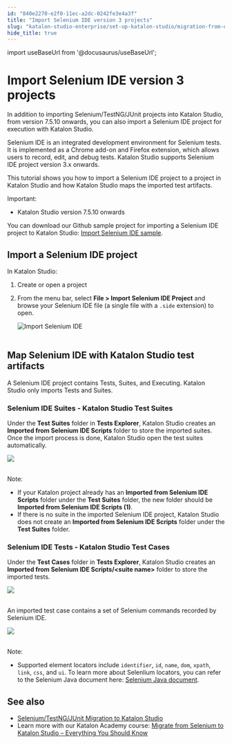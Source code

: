 ```yaml
---
id: "840e2270-e2f0-11ec-a2dc-0242fe3e4a3f"
title: "Import Selenium IDE version 3 projects"
slug: "katalon-studio-enterprise/set-up-katalon-studio/migration-from-other-tools/import-selenium-ide-version-3-projects"
hide_title: true
---
```

import useBaseUrl from '@docusaurus/useBaseUrl';


# <a id="id" class="anchor_top_offset"/><a id="ariaid-title1" class="anchor_top_offset"/>Import Selenium IDE version 3 projects

<p xmlns="http://www.w3.org/1999/xhtml" className="p">In addition to importing Selenium/TestNG/JUnit projects into Katalon Studio, from version 7.5.10 onwards, you can also import a Selenium IDE project for execution with Katalon Studio.</p> 
<p xmlns="http://www.w3.org/1999/xhtml" className="p">Selenium IDE is an integrated development environment for Selenium tests. It is implemented as a Chrome add-on and Firefox extension, which allows users to record, edit, and debug tests. Katalon Studio supports Selenium IDE project version 3.x onwards.</p> 
<p xmlns="http://www.w3.org/1999/xhtml" className="p">This tutorial shows you how to import a Selenium IDE project to a project in Katalon Studio and how Katalon Studio maps the imported test artifacts.</p> 
<div xmlns="http://www.w3.org/1999/xhtml" className="note important note_important"><span className="note__title">Important:</span> 
  <ul className="ul"><li className="li"><p className="p">Katalon Studio version 7.5.10 onwards</p></li></ul></div>
<p xmlns="http://www.w3.org/1999/xhtml" className="p">You can download our Github sample project for importing a Selenium IDE project to Katalon Studio: <a className="xref j-external-link" href="https://github.com/katalon-studio-samples/import-selenium-ide-sample" target="_blank">Import Selenium IDE sample</a>.</p> 

## <a id="concept-6087" class="anchor_top_offset"/>Import a Selenium IDE project

<p xmlns="http://www.w3.org/1999/xhtml" className="p">In Katalon Studio:</p> 
<ol xmlns="http://www.w3.org/1999/xhtml" className="ol"><li className="li">Create or open a project</li><li className="li">     <p className="p">From the menu bar, select <strong className="ph b">File &gt; Import Selenium IDE Project</strong> and browse your Selenium IDE file (a single file with a <code className="ph codeph">.side</code> extension) to open.</p>     <p className="p"> <img className="image" src={useBaseUrl("https://github.com/katalon-studio/docs-images/raw/master/katalon-studio/docs/import-selenium-ide/selenium-ide.png")} width={763} alt="Import Selenium IDE" /><br /><br />     </p>   </li></ol> 
    

## <a id="id_2" class="anchor_top_offset"/>Map Selenium IDE with Katalon Studio test artifacts

    
      
<p xmlns="http://www.w3.org/1999/xhtml" className="p">A Selenium IDE project contains Tests, Suites, and Executing.   Katalon Studio only imports Tests and Suites.</p> 
    
          

### <a id="id_3" class="anchor_top_offset"/>Selenium IDE Suites - Katalon Studio Test Suites

<p xmlns="http://www.w3.org/1999/xhtml" className="p">Under the <strong className="ph b">Test Suites</strong> folder in <strong className="ph b">Tests Explorer</strong>, Katalon Studio creates an <strong className="ph b">Imported from Selenium IDE Scripts</strong> folder to store the imported suites. Once the import process is done, Katalon Studio open the test suites automatically.</p> 
<p xmlns="http://www.w3.org/1999/xhtml" className="p"> <img className="image" src={useBaseUrl("https://github.com/katalon-studio/docs-images/raw/master/katalon-studio/docs/import-selenium-ide/test-suites.png")} /><br /><br /> </p> 
<div xmlns="http://www.w3.org/1999/xhtml" className="note note note_note"><span className="note__title">Note:</span> 
  <ul className="ul"><li className="li">If your Katalon project already has an <strong className="ph b">Imported from Selenium IDE Scripts</strong> folder under the <strong className="ph b">Test Suites</strong> folder, the new folder should be <strong className="ph b">Imported from Selenium IDE Scripts (1)</strong>.</li><li className="li">If there is no suite in the imported Selenium IDE project, Katalon Studio does not create an <strong className="ph b">Imported from Selenium IDE Scripts</strong> folder under the <strong className="ph b">Test Suites</strong> folder.</li></ul>
</div>

### <a id="id_4" class="anchor_top_offset"/>Selenium IDE Tests - Katalon Studio Test Cases

<p xmlns="http://www.w3.org/1999/xhtml" className="p">Under the <strong className="ph b">Test Cases</strong> folder in <strong className="ph b">Tests Explorer</strong>, Katalon Studio creates an <strong className="ph b">Imported from Selenium IDE Scripts/&lt;suite name&gt;</strong> folder to store the imported tests.</p> 
<p xmlns="http://www.w3.org/1999/xhtml" className="p"> <img className="image" src={useBaseUrl("https://github.com/katalon-studio/docs-images/raw/master/katalon-studio/docs/import-selenium-ide/test-cases.png")} width={750} /><br /><br /> </p> 
<p xmlns="http://www.w3.org/1999/xhtml" className="p">An imported test case contains a set of Selenium commands recorded by Selenium IDE.</p> 
<p xmlns="http://www.w3.org/1999/xhtml" className="p"> <img className="image" src={useBaseUrl("https://github.com/katalon-studio/docs-images/raw/master/katalon-studio/docs/import-selenium-ide/test.png")} /><br /><br /> </p> 
<div xmlns="http://www.w3.org/1999/xhtml" className="note note note_note"><span className="note__title">Note:</span> 
  <ul className="ul"><li className="li">Supported element locators include <code className="ph codeph">identifier</code>, <code className="ph codeph">id</code>, <code className="ph codeph">name</code>, <code className="ph codeph">dom</code>, <code className="ph codeph">xpath</code>, <code className="ph codeph">link</code>, <code className="ph codeph">css</code>, and <code className="ph codeph">ui</code>. To learn more about Selenlium locators, you can refer to the Selenium Java document here: <a className="xref j-external-link" href="https://www.selenium.dev/selenium/docs/api/java/org/openqa/selenium/support/locators/package-summary.html" target="_blank">Selenium Java document</a>.</li></ul>
</div>

## <a id="id_5" class="anchor_top_offset"/>See also

<ul xmlns="http://www.w3.org/1999/xhtml" className="ul"><li className="li"><a className="xref" href="/docs/katalon-studio-enterprise/set-up-katalon-studio/migration-from-other-tools/seleniumtestngjunit-migration-to-katalon-studio">Selenium/TestNG/JUnit       Migration to Katalon Studio</a>   </li><li className="li">Learn more with our Katalon Academy course: <a className="xref j-external-link" href="https://academy.katalon.com/courses/selenium-migrate/?utm_source=kat_docs&utm_medium=import_selenium_ide" target="_blank">Migrate       from Selenium to Katalon Studio – Everything You Should       Know</a>   </li></ul> 
